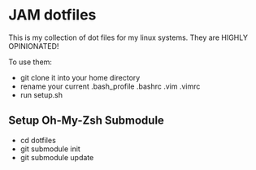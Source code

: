 # JAM dotfiles

This is my collection of dot files for my linux systems.
They are HIGHLY OPINIONATED!

To use them:

* git clone it into your home directory
* rename your current .bash_profile .bashrc .vim .vimrc
* run setup.sh

## Setup Oh-My-Zsh Submodule
* cd dotfiles
* git submodule init
* git submodule update
